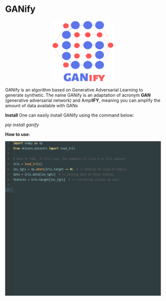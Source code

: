 # GANify
<p align="center">
<img width="200" height="200" src="https://github.com/arnonbruno/ganify/blob/master/logo.png">
</p>

GANify is an algorithm based on Generative Adversarial Learning to generate synthetic. The name GANify is an adaptation of acronym <b>GAN</b> (generative adversarial network) and Ampl<b>IFY</b>, meaning you can amplify the amount of data available with GANs 

<p>
<b> Install </b>
One can easily install GANify using the command below:
</p>
<i>pip install ganify</i>


<b>How to use:</b>
<p align="center">
<img width="600" height="500" src="https://github.com/arnonbruno/ganify/blob/master/ganify.gif">
</p>
